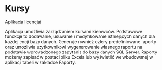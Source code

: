 # Kursy
Aplikacja licencjat

Aplikacja umożliwia zarządzaniem kursami kierowców. Podstawowe funckcje to dodawanie, usuwanie i modyfikowanie istniejących danych dla każdej encji bazy danych. Generuje również
cztery predefiniowane raporty oraz umożliwia użytkownikowi wygenerowanie własnego raportu na podstawie wprowadzonego zapytania do bazy danych SQL Server. 
Raporty możemy zapisać w postaci pliku Excela lub wyświetlić we wbudowanej w aplikacji tabeli w zakładce Raporty.
